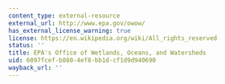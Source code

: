 ```yaml
---
content_type: external-resource
external_url: http://www.epa.gov/owow/
has_external_license_warning: true
license: https://en.wikipedia.org/wiki/All_rights_reserved
status: ''
title: EPA's Office of Wetlands, Oceans, and Watersheds
uid: 6097fcef-b880-4ef8-bb1d-cf1d9d940690
wayback_url: ''
---
```

